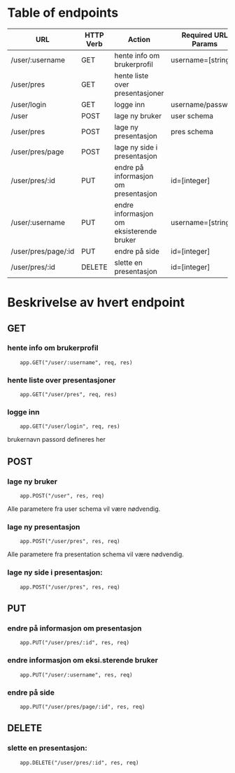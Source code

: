 # Table of endpoints

| URL                 | HTTP Verb | Action                                   | Required URL Params |
|---------------------|-----------|------------------------------------------|---------------------|
| /user/:username     | GET       | hente info om brukerprofil               | username=[string]   |
| /user/pres          | GET       | hente liste over presentasjoner          |                     |
| /user/login         | GET       | logge inn                                | username/password   |
| /user               | POST      | lage ny bruker                           | user schema         |
| /user/pres          | POST      | lage ny presentasjon                     | pres schema         |
| /user/pres/page     | POST      | lage ny side i presentasjon              |                     |
| /user/pres/:id      | PUT       | endre på informasjon om presentasjon     | id=[integer]        |
| /user/:username     | PUT       | endre informasjon om eksisterende bruker | username=[string]   |
| /user/pres/page/:id | PUT       | endre på side                            | id=[integer]        |
| /user/pres/:id      | DELETE    | slette en presentasjon                   | id=[integer]        |

# Beskrivelse av hvert endpoint


## GET

### hente info om brukerprofil
		app.GET("/user/:username", req, res)

### hente liste over presentasjoner
		app.GET("/user/pres", req, res)

### logge inn
		app.GET("/user/login", req, res)
brukernavn passord defineres her


## POST
### lage ny bruker
		app.POST("/user", res, req)
Alle parametere fra user schema vil være nødvendig.

### lage ny presentasjon
		app.POST("/user/pres", res, req)
Alle parametere fra presentation schema vil være nødvendig.

### lage ny side i presentasjon:
 		app.POST("/user/pres", res, req)

## PUT
### endre på informasjon om presentasjon
		app.PUT("/user/pres/:id", res, req)

### endre informasjon om eksi.sterende bruker
		app.PUT("/user/:username", res, req)

### endre på side
		app.PUT("/user/pres/page/:id", res, req)


## DELETE
### slette en presentasjon:
		app.DELETE("/user/pres/:id", res, req)

